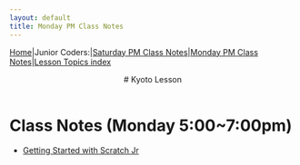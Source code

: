 ```yaml
---
layout: default
title: Monday PM Class Notes
---
```


[Home](../../)|Junior Coders:|[Saturday PM Class Notes](../saturday_pm)|[Monday PM Class Notes](../monday_pm)|[Lesson Topics index](../lessons)

<header>
# Kyoto Lesson
</header>

# Class Notes (Monday 5:00~7:00pm)

* [Getting Started with Scratch Jr](./a_mon0500pm.html)
